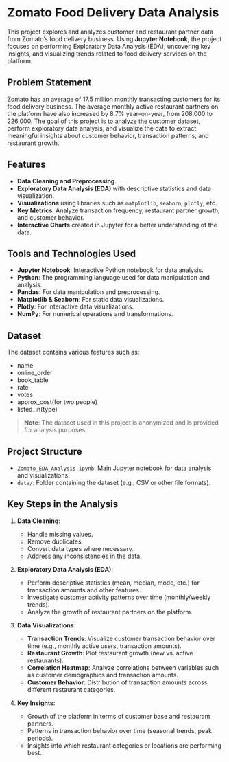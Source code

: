 # Zomato Food Delivery Data Analysis

This project explores and analyzes customer and restaurant partner data from Zomato’s food delivery business. Using **Jupyter Notebook**, the project focuses on performing Exploratory Data Analysis (EDA), uncovering key insights, and visualizing trends related to food delivery services on the platform.

## Problem Statement

Zomato has an average of 17.5 million monthly transacting customers for its food delivery business. The average monthly active restaurant partners on the platform have also increased by 8.7% year-on-year, from 208,000 to 226,000. The goal of this project is to analyze the customer dataset, perform exploratory data analysis, and visualize the data to extract meaningful insights about customer behavior, transaction patterns, and restaurant growth.

## Features

- **Data Cleaning and Preprocessing**.
- **Exploratory Data Analysis (EDA)** with descriptive statistics and data visualization.
- **Visualizations** using libraries such as `matplotlib`, `seaborn`, `plotly`, etc.
- **Key Metrics**: Analyze transaction frequency, restaurant partner growth, and customer behavior.
- **Interactive Charts** created in Jupyter for a better understanding of the data.

## Tools and Technologies Used

- **Jupyter Notebook**: Interactive Python notebook for data analysis.
- **Python**: The programming language used for data manipulation and analysis.
- **Pandas**: For data manipulation and preprocessing.
- **Matplotlib & Seaborn**: For static data visualizations.
- **Plotly**: For interactive data visualizations.
- **NumPy**: For numerical operations and transformations.


## Dataset

The dataset contains various features such as:

- name
- online_order
- book_table
- rate	
- votes
- approx_cost(for two people)
- listed_in(type)


> **Note**: The dataset used in this project is anonymized and is provided for analysis purposes.

## Project Structure

- `Zomato_EDA_Analysis.ipynb`: Main Jupyter notebook for data analysis and visualizations.
- `data/`: Folder containing the dataset (e.g., CSV or other file formats).

## Key Steps in the Analysis

1. **Data Cleaning**:
   - Handle missing values.
   - Remove duplicates.
   - Convert data types where necessary.
   - Address any inconsistencies in the data.

2. **Exploratory Data Analysis (EDA)**:
   - Perform descriptive statistics (mean, median, mode, etc.) for transaction amounts and other features.
   - Investigate customer activity patterns over time (monthly/weekly trends).
   - Analyze the growth of restaurant partners on the platform.

3. **Data Visualizations**:
   - **Transaction Trends**: Visualize customer transaction behavior over time (e.g., monthly active users, transaction amounts).
   - **Restaurant Growth**: Plot restaurant growth (new vs. active restaurants).
   - **Correlation Heatmap**: Analyze correlations between variables such as customer demographics and transaction amounts.
   - **Customer Behavior**: Distribution of transaction amounts across different restaurant categories.

4. **Key Insights**:
   - Growth of the platform in terms of customer base and restaurant partners.
   - Patterns in transaction behavior over time (seasonal trends, peak periods).
   - Insights into which restaurant categories or locations are performing best.

